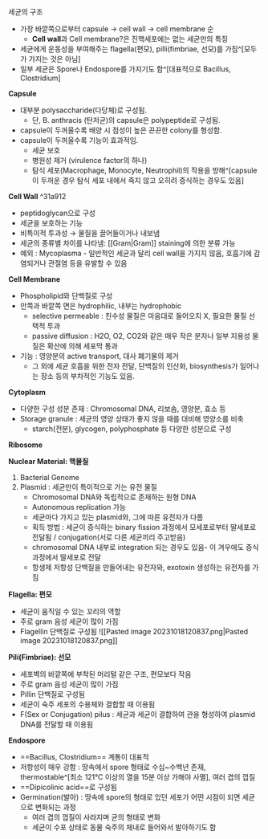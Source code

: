 세균의 구조
- 가장 바깥쪽으로부터 capsule → cell wall → cell membrane 순
	- **Cell wall**과 Cell membrane?은 진핵세포에는 없는 세균만의 특징
- 세균에게 운동성을 부여해주는 flagella(편모), pilli(fimbriae, 선모)를 가짐^[모두가 가지는 것은 아님]
- 일부 세균은 Spore나 Endospore를 가지기도 함^[대표적으로 Bacillus, Clostridium]

**Capsule**
- 대부분 polysaccharide(다당체)로 구성됨.
	- 단, B. anthracis (탄저균)의 capsule은 polypeptide로 구성됨.
- capsule이 두꺼울수록 배양 시 점성이 높은 끈끈한 colony를 형성함.
- capsule이 두꺼울수록 기능이 효과적임.
	- 세균 보호
	- 병원성 제거 (virulence factor의 하나)
	- 탐식 세포(Macrophage, Monocyte, Neutrophil)의 작용을 방해^[capsule이 두꺼운 경우 탐식 세포 내에서 죽지 않고 오히려 증식하는 경우도 있음]

**Cell Wall** ^31a912
- peptidoglycan으로 구성
- 세균을 보호하는 기능
- 비특이적 투과성 → 물질을 끌어들이거나 내보냄
- 세균의 종류별 차이를 나타냄: [[Gram|Gram]] staining에 의한 분류 가능
- 예외 : Mycoplasma - 일반적인 세균과 달리 cell wall을 가지지 않음, 호흡기에 감염되거나 관절염 등을 유발할 수 있음

**Cell Membrane**
- Phospholipid와 단백질로 구성
- 안쪽과 바깥쪽 면은 hydrophilic, 내부는 hydrophobic
	- selective permeable : 친수성 물질은 마음대로 들어오지 X, 필요한 물질 선택적 투과
	- passive diffusion : H2O, O2, CO2와 같은 매우 작은 분자나 일부 지용성 물질은 확산에 의해 세포막 통과
- 기능 : 영양분의 active transport, 대사 폐기물의 제거
	- 그 외에 세균 호흡을 위한 전자 전달, 단백질의 인산화, biosynthesis가 일어나는 장소 등의 부차적인 기능도 있음.

**Cytoplasm**
- 다양한 구성 성분 존재 : Chromosomal DNA, 리보솜, 영양분, 효소 등
- Storage granule : 세균의 영양 상태가 좋지 않을 때를 대비해 영양소를 비축
	- starch(전분), glycogen, polyphosphate 등 다양한 성분으로 구성

**Ribosome**

**Nuclear Material: 핵물질**
1) Bacterial Genome
2) Plasmid : 세균만이 특이적으로 가는 유전 물질
	- Chromosomal DNA와 독립적으로 존재하는 원형 DNA
	- Autonomous replication 가능
	- 세균마다 가지고 있는 plasmid와, 그에 따른 유전자가 다름
	- 획득 방법 : 세균이 증식하는 binary fission 과정에서 모세포로부터 딸세포로 전달됨 / conjugation(서로 다른 세균끼리 주고받음)
	- chromosomal DNA 내부로 integration 되는 경우도 있음- 이 겨우에도 증식 과정에서 딸세포로 전달
	- 항생제 저항성 단백질을 만들어내는 유전자와, exotoxin 생성하는 유전자를 가짐

**Flagella: 편모**
- 세균이 움직일 수 있는 꼬리의 역할
- 주로 gram 음성 세균이 많이 가짐
- Flagellin 단백질로 구성됨
![[Pasted image 20231018120837.png|Pasted image 20231018120837.png]]

**Pili(Fimbriae): 선모**
- 세포벽의 바깥쪽에 부착된 머리털 같은 구조, 편모보다 작음
- 주로 gram 음성 세균이 많이 가짐
- Pillin 단백질로 구성됨
- 세균이 숙주 세포의 수용체와 결합할 때 이용됨
- F(Sex or Conjugation) pilus : 세균과 세균이 결합하여 관을 형성하여 plasmid DNA를 전달할 때 이용됨

**Endospore**
- ==Bacillus, Clostridium== 계통이 대표적
- 저항성이 매우 강함 : 땅속에서 spore 형태로 수십~수백년 존재, thermostable^[최소 121℃ 이상의 열을 15분 이상 가해야 사멸], 여러 겹의 껍질
- ==Dipicolinic acid==로 구성됨
- Germination(발아) : 땅속에 spore의 형태로 있던 세포가 어떤 시점이 되면 세균으로 변화되는 과정
	- 여러 겹의 껍질이 사라지며 균의 형태로 변화
	- 세균이 수포 상태로 동물 숙주의 체내로 들어와서 발아하기도 함